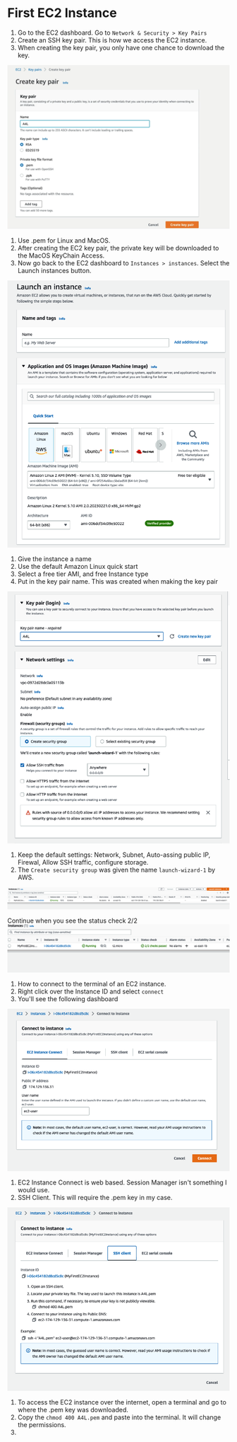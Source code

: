 # First EC2 Instance

1. Go to the EC2 dashboard. Go to ```Network & Security > Key Pairs```
2. Create an SSH key pair.  This is how we access the EC2 instance.  
3. When creating the key pair, you only have one chance to download the key.

![ec2_01](../assets/ec2_01.png)

1. Use .pem for Linux and MacOS. 
2. After creating the EC2 key pair, the private key will be downloaded to the MacOS KeyChain Access.
3. Now go back to the EC2 dashboard to ```Instances > instances```. Select the Launch instances button.

![ec2_02](../assets/ec2_02.png)

1. Give the instance a name
2. Use the default Amazon Linux quick start
3. Select a free tier AMI, and free Instance type
4. Put in the key pair name.  This was created when making the key pair

![ec2_03](../assets/ec2_03.png)

1. Keep the default settings: Network, Subnet, Auto-assing public IP, Firewal, Allow SSH traffic, configure storage.
2. The ```Create security group``` was given the name ```launch-wizard-1``` by AWS.

![ec2_04](../assets/ec2_04.png)

Continue when you see the status check 2/2    
![ec2_05](../assets/ec2_05.png)

1. How to connect to the terminal of an EC2 instance.
2. Right click over the Instance ID and select ```connect```
3. You'll see the following dashboard    

![ec2_06](../assets/ec2_06.png)

1. EC2 Instance Connect is web based.  Session Manager isn't something I would use.
2. SSH Client. This will require the .pem key in my case.

![ec2_07](../assets/ec2_07.png)

1. To access the EC2 instance over the internet, open a terminal and go to where the .pem key was downloaded.
2. Copy the ```chmod 400 A4L.pem``` and paste into the terminal.  It will change the permissions.
3.
